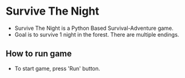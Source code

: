 # Survive The Night
- Survive The Night is a Python Based Survival-Adventure game.
- Goal is to survive 1 night in the forest. There are multiple endings.

## How to run game
- To start game, press 'Run' button.